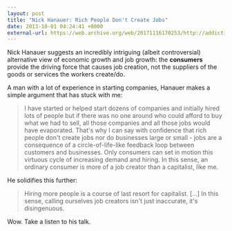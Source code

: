 ```yaml
---
layout: post
title: "Nick Hanauer: Rich People Don't Create Jobs"
date: 2013-10-01 04:24:41 +0000
external-url: https://web.archive.org/web/20171116170253/http://addictinginfo.com/2013/05/11/banned-ted-talk-job-creator-myth/
---
```


Nick Hanauer suggests an incredibly intriguing (albeit controversial)
alternative view of economic growth and job growth: the **consumers** provide
the driving force that causes job creation, not the suppliers of the goods or
services the workers create/do.

A man with a lot of experience in starting companies, Hanauer makes a simple
argument that has stuck with me:

> I have started or helped start dozens of companies and initially hired lots of
> people but if there was no one around who could afford to buy what we had to
> sell, all those companies and all those jobs would have evaporated. That's why
> I can say with confidence that rich people don't create jobs nor do businesses
> large or small - jobs are a consequence of a circle-of-life-like feedback loop
> between customers and businesses. Only consumers can set in motion this
> virtuous cycle of increasing demand and hiring. In this sense, an ordinary
> consumer is more of a job creator than a capitalist, like me.

He solidifies this further:

> Hiring more people is a course of last resort for capitalist. [...] In this
> sense, calling ourselves job creators isn't just inaccurate, it's
> disingenuous.

Wow. Take a listen to his talk.
